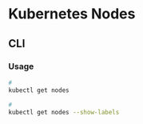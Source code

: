 # Kubernetes Nodes

## CLI

### Usage

```sh
#
kubectl get nodes

#
kubectl get nodes --show-labels
```
